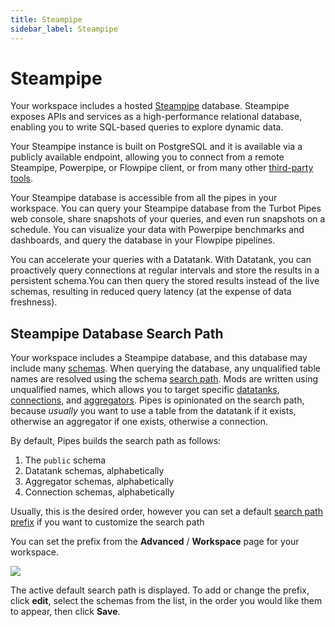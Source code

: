 ```yaml
---
title: Steampipe
sidebar_label: Steampipe
---
```


# Steampipe

Your workspace includes a hosted [Steampipe](https://steampipe.io) database.  Steampipe exposes APIs and services as a high-performance relational database, enabling you to write SQL-based queries to explore dynamic data.

Your Steampipe instance is built on PostgreSQL and it is available via a publicly available endpoint, allowing you to connect from a remote Steampipe, Powerpipe, or Flowpipe client, or from many other [third-party tools](https://turbot.com/pipes/docs/connect).

Your Steampipe database is accessible from all the pipes in your workspace. You can query your Steampipe database from the Turbot Pipes web console, share snapshots of your queries, and even run snapshots on a schedule. You can visualize your data with Powerpipe benchmarks and dashboards, and query the database in your Flowpipe pipelines.   

You can accelerate your queries with a Datatank. With Datatank, you can proactively query connections at regular intervals and store the results in a persistent schema.You can then query the stored results instead of the live schemas, resulting in reduced query latency (at the expense of data freshness).




## Steampipe Database Search Path

Your workspace includes a Steampipe database, and this database may include many [schemas](/pipes/docs/schemas).  When querying the database, any unqualified table names are resolved using the schema [search path](https://steampipe.io/docs/guides/search-path).  Mods are written using unqualified names, which allows you to target specific [datatanks](/pipes/docs/datatank), [connections](/docs/connections), and [aggregators](/pipes/docs/aggregators).  Pipes is opinionated on the search path, because *usually* you want to use a table from the datatank if it exists, otherwise an aggregator if one exists, otherwise a connection.

By default, Pipes builds the search path as follows:
1. The `public` schema
2. Datatank schemas, alphabetically
2. Aggregator schemas, alphabetically
2. Connection schemas, alphabetically

Usually, this is the desired order, however you can set a default [search path prefix](https://steampipe.io/docs/guides/search-path#search-path-prefix) if you want to customize the search path

You can set the prefix from the **Advanced** / **Workspace** page for your workspace.


![](/images/docs/pipes/pipes_workspace_search_path.png)

The active default search path is displayed.  To add or change the prefix, click **edit**, select the schemas from the list, in the order you would like them to appear, then click **Save**.

